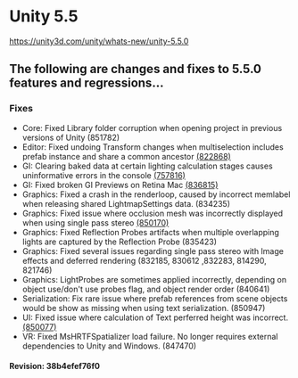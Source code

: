 # Unity 5.5
https://unity3d.com/unity/whats-new/unity-5.5.0

## The following are changes and fixes to 5.5.0 features and regressions...


### Fixes
<ul>
<li>Core: Fixed Library folder corruption when opening project in previous versions of Unity (851782)</li>
<li>Editor: Fixed undoing Transform changes when multiselection includes prefab instance and share a common ancestor <a href="https://issuetracker.unity3d.com/issues/ctrl-plus-z-does-not-revert-all-objects-position-when-prefab-is-present-and-objects-are-empty-gameobjects-children">(822868)</a></li>
<li>GI: Clearing baked data at certain lighting calculation stages causes uninformative errors in the console <a href="https://issuetracker.unity3d.com/issues/editor-clearbakeddata-clearing-baked-data-at-certain-lighting-calculation-stages-causes-uninformative-errors-in-the-console">(757816)</a></li>
<li>GI: Fixed broken GI Previews on Retina Mac <a href="https://issuetracker.unity3d.com/issues/gi-previews-are-broken-on-retina-mac">(836815)</a></li>
<li>Graphics: Fixed a crash in the renderloop, caused by incorrect memlabel when releasing shared LightmapSettings data. (834235)</li>
<li>Graphics: Fixed issue where occlusion mesh was incorrectly displayed when using single pass stereo <a href="https://issuetracker.unity3d.com/issues/singlepassstereo-scene-with-reflections-renders-occlusion-mesh-artifacts">(850170)</a></li>
<li>Graphics: Fixed Reflection Probes artifacts when multiple overlapping lights are captured by the Reflection Probe (835423)</li>
<li>Graphics: Fixed several issues regarding single pass stereo with Image effects and deferred rendering (832185, 830612 ,832283, 814290, 821746)</li>
<li>Graphics: LightProbes are sometimes applied incorrectly, depending on object use/don't use probes flag, and object render order (840641)</li>
<li>Serialization: Fix rare issue where prefab references from scene objects would be show as missing when using text serialization. (850947)</li>
<li>UI: Fixed issue where calculation of Text perferred height was incorrect. <a href="https://issuetracker.unity3d.com/issues/ui-incorrect-preferred-height-for-text-component-if-pivot-x-is-set-to-0">(850077)</a></li>
<li>VR: Fixed MsHRTFSpatializer load failure. No longer requires external dependencies to Unity and Windows. (847470)</li>
</ul>

#### Revision: 38b4efef76f0
